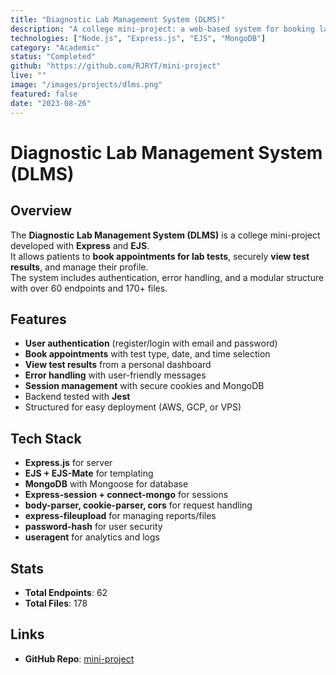 ```yaml
---
title: "Diagnostic Lab Management System (DLMS)"
description: "A college mini-project: a web-based system for booking lab test appointments, managing patient data, and displaying test results."
technologies: ["Node.js", "Express.js", "EJS", "MongoDB"]
category: "Academic"
status: "Completed"
github: "https://github.com/RJRYT/mini-project"
live: ""
image: "/images/projects/dlms.png"
featured: false
date: "2023-08-26"
---
```


# Diagnostic Lab Management System (DLMS)

## Overview

The **Diagnostic Lab Management System (DLMS)** is a college mini-project developed with **Express** and **EJS**.  
It allows patients to **book appointments for lab tests**, securely **view test results**, and manage their profile.  
The system includes authentication, error handling, and a modular structure with over 60 endpoints and 170+ files.

## Features

- **User authentication** (register/login with email and password)  
- **Book appointments** with test type, date, and time selection  
- **View test results** from a personal dashboard  
- **Error handling** with user-friendly messages  
- **Session management** with secure cookies and MongoDB  
- Backend tested with **Jest**  
- Structured for easy deployment (AWS, GCP, or VPS)  

## Tech Stack

- **Express.js** for server  
- **EJS + EJS-Mate** for templating  
- **MongoDB** with Mongoose for database  
- **Express-session + connect-mongo** for sessions  
- **body-parser, cookie-parser, cors** for request handling  
- **express-fileupload** for managing reports/files  
- **password-hash** for user security  
- **useragent** for analytics and logs  

## Stats

- **Total Endpoints**: 62  
- **Total Files**: 178  

## Links

- **GitHub Repo**: [mini-project](https://github.com/RJRYT/mini-project)  
